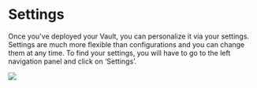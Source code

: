 # Settings

Once you've deployed your Vault, you can personalize it via your settings. Settings are much more flexible than configurations and you can change them at any time. To find your settings, you will have to go to the left navigation panel and click on ‘Settings’.



![](../../.gitbook/assets/fees\_1.png)

